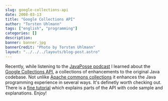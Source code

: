 ```yaml
---
slug: google-collections-api
date: 2008-03-13
title: "Google Collections API"
author: "Torsten Uhlmann"
tags: ["english", "programming"]
categories: []
description:
banner: banner.jpg
bannerCredit: "Photo by Torsten Uhlmann"
layout: "../../../layouts/blog-post.astro"
---
```


Recently, while listening to the [JavaPosse podcast](http://www.javaposse.com/) I learned about the [Google Collections API](http://code.google.com/p/google-collections/), a collections of enhancements to the original Java codebase. Not unlike [Apache commons collections](http://commons.apache.org/collections/) it enhances the Java programming experience in several ways. It's definetly worth checking out. There is a [fine tutorial](http://publicobject.com/2007/09/series-recap-coding-in-small-with.html) which explains parts of the API with code sample and explanations. Enjoy!
